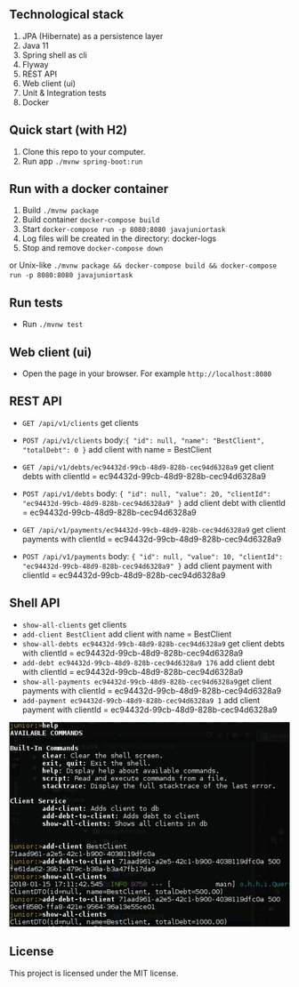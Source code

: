 
## Technological stack

1. JPA (Hibernate) as a persistence layer
2. Java 11
3. Spring shell as cli
4. Flyway
5. REST API
6. Web client (ui)
7. Unit & Integration tests
8. Docker


## Quick start (with H2)

1. Clone this repo to your computer.
3. Run app `./mvnw spring-boot:run`


## Run with a docker container

1. Build `./mvnw package`
2. Build container `docker-compose build`
3. Start `docker-compose run -p 8080:8080 javajuniortask`
4. Log files will be created in the directory: docker-logs
5. Stop and remove `docker-compose down`

or Unix-like `./mvnw package && docker-compose build && docker-compose run -p 8080:8080 javajuniortask`

## Run tests

- Run `./mvnw test`


## Web client (ui)

- Open the page in your browser. For example `http://localhost:8080`


## REST API

- `GET /api/v1/clients` get clients

- `POST /api/v1/clients`
  body:`{
  "id": null,
  "name": "BestClient",
  "totalDebt": 0
  }` add client with name = BestClient

- `GET /api/v1/debts/ec94432d-99cb-48d9-828b-cec94d6328a9` get client debts with clientId = ec94432d-99cb-48d9-828b-cec94d6328a9

- `POST /api/v1/debts` body: `{
  "id": null,
  "value": 20,
  "clientId": "ec94432d-99cb-48d9-828b-cec94d6328a9"
  }` add client debt with clientId = ec94432d-99cb-48d9-828b-cec94d6328a9

- `GET /api/v1/payments/ec94432d-99cb-48d9-828b-cec94d6328a9` get client payments with clientId = ec94432d-99cb-48d9-828b-cec94d6328a9

- `POST /api/v1/payments` body: `{
  "id": null,
  "value": 10,
  "clientId": "ec94432d-99cb-48d9-828b-cec94d6328a9"
  }` add client payment with clientId = ec94432d-99cb-48d9-828b-cec94d6328a9


## Shell API

- `show-all-clients` get clients
- `add-client BestClient` add client with name = BestClient
- `show-all-debts ec94432d-99cb-48d9-828b-cec94d6328a9` get client debts with clientId = ec94432d-99cb-48d9-828b-cec94d6328a9
- `add-debt ec94432d-99cb-48d9-828b-cec94d6328a9 176` add client debt with clientId = ec94432d-99cb-48d9-828b-cec94d6328a9
- `show-all-payments ec94432d-99cb-48d9-828b-cec94d6328a9`get client payments with clientId = ec94432d-99cb-48d9-828b-cec94d6328a9
- `add-payment ec94432d-99cb-48d9-828b-cec94d6328a9 1` add client payment with clientId = ec94432d-99cb-48d9-828b-cec94d6328a9

![commands](/commands.jpeg)


## License

This project is licensed under the MIT license.

